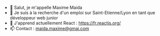 - 👋 Salut, je m'appelle Maxime Maida
- 👀 Je suis à la recherche d'un emploi sur Saint-Etienne/Lyon en tant que développeur web junior
- 🌱 J'apprend actuellement  React : https://fr.reactjs.org/
- 📫 Contact : maida.maxime@gmai.com

<!---
8kmh/8kmh is a ✨ special ✨ repository because its `README.md` (this file) appears on your GitHub profile.
You can click the Preview link to take a look at your changes.
--->
